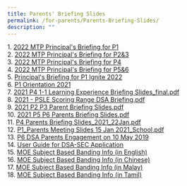 ```yaml
---
title: Parents' Briefing Slides
permalink: /for-parents/Parents-Briefing-Slides/
description: ""
---
```

1. [2022 MTP Principal's Briefing for P1](/files/For%20Parents/Parents'%20Briefing%20Slides/P1_Parents%20Briefing%20Slides%2021%20Jan%202022.pdf)  
2. [2022 MTP Principal's Briefing for P2&3](/files/For%20Parents/Parents'%20Briefing%20Slides/P_Briefing_P2P3_2022_for%20sharing.pdf)  
3. [2022 MTP Principal's Briefing for P4](/files/For%20Parents/Parents'%20Briefing%20Slides/P_Briefing_P4_2022_for%20sharing.pdf)  
4. [2022 MTP Principal's Briefing for P5&6](/files/For%20Parents/Parents'%20Briefing%20Slides/P_Briefing_P5P6_2022_for%20sharing.pdf)  
5. [Principal's Briefing for P1 Ignite 2022](/files/For%20Parents/Parents'%20Briefing%20Slides/P_Briefing_P1_2022_for%20sharing.pdf)  
6. [P1 Orientation 2021](/files/For%20Parents/Parents'%20Briefing%20Slides/P1%20Orientation%202021_final.pdf)  
7. [2021 P4 1-1 Learning Experience Briefing Slides\_final.pdf](/files/For%20Parents/Parents'%20Briefing%20Slides/2021%20P4%201-1%20Learning%20Experience%20Briefing%20Slides_final.pdf)  
8. [2021 - PSLE Scoring Range DSA Briefing.pdf](/files/For%20Parents/Parents'%20Briefing%20Slides/2021%20-%20PSLE%20Scoring%20Range%20%20DSA%20Briefing%20-%207%20May.pdf)  
9. [2021 P2 P3 Parent Briefing Slides.pdf](/files/For%20Parents/Parents'%20Briefing%20Slides/2021%20P2%20P3%20Parent%20Briefing%20Slides.pdf)   
10. [2021 P5 P6 Parents Briefing Slides.pdf](/files/For%20Parents/Parents'%20Briefing%20Slides/2021%20P5%20P6%20Parent%20Briefing%20Slides.pdf)   
11. [P4 Parents Briefing Slides\_2021\_22Jan.pdf](/files/For%20Parents/Parents'%20Briefing%20Slides/P4%20Parents%20Briefing_2021_22Jan.pdf)   
12. [P1\_Parents Meeting Slides 15 Jan 2021\_School.pdf](/files/For%20Parents/Parents'%20Briefing%20Slides/P1_Parents%20Meeting%20Slides%2015%20Jan%202021_School.pdf)   
13. [P6 DSA Parents Engagement on 10 May 2019](https://kranjipri-moe-edu-sg-admin.cwp.sg/)  
14. [User Guide for DSA-SEC Application](/files/For%20Parents/Parents'%20Briefing%20Slides/user-guide-for-dsa-sec-application-mainstream.pdf)  
15. [MOE Subject Based Banding Info (in English)](/files/For%20Parents/Parents'%20Briefing%20Slides/1MOESubjectBased%20Banding%20n%20English.pdf)  
16. [MOE Subject Based Banding Info (in Chinese)](/files/For%20Parents/Parents'%20Briefing%20Slides/2%20MOE_Subject-Based%20Banding%20(in%20Chinese).pdf)  
17. [MOE Subject Based Banding Info (in Malay)](/files/For%20Parents/Parents'%20Briefing%20Slides/3%20MOE_Subject-Based%20Banding%20(in%20Malay).pdf)  
18. [MOE Subject Based Banding Info (in Tamil)](/files/For%20Parents/Parents'%20Briefing%20Slides/4%20MOE_Subject-Based%20Banding%20(in%20Tamil).pdf)